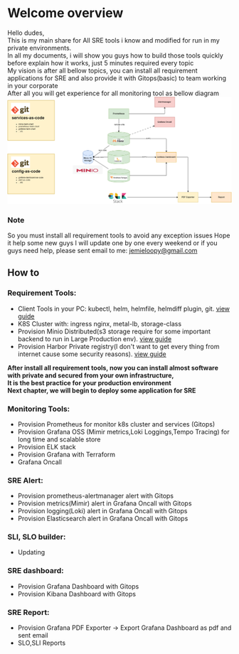 # Welcome overview
Hello dudes,  
This is my main share for All SRE tools i know and modified for run in my private environments.  
In all my documents, i will show you guys how to build those tools quickly before explain how it works, just 5 minutes required every topic  
My vision is after all bellow topics, you can install all requirement applications for SRE and also provide it with Gitops(basic) to team working in your corporate  
After all you will get experience for all monitoring tool as bellow diagram
![alt text](https://github.com/JemieLoopy/sre-automation-sharing/blob/main/global-imgs/sre-tools.png?raw=true)

### Note  
So you must install all requirement tools  to avoid any exception issues
Hope it help some new guys 
I will update one by one every weekend or if you guys need help, please sent email to me: jemieloopy@gmail.com

## How to
### Requirement Tools:
 - Client Tools in your PC: kubectl, helm, helmfile, helmdiff plugin, git. [view guide](https://github.com/JemieLoopy/sre-automation-sharing/tree/main/requirement-tools)
 - K8S Cluster with: ingress nginx, metal-lb, storage-class
 - Provision Minio Distributed(s3 storage require for some important backend to run in Large Production env). [view guide](https://github.com/JemieLoopy/sre-automation-sharing/tree/main/minio-distributed)
 - Provision Harbor Private registry(I don't want to get every thing from internet cause some security reasons). [view guide](https://github.com/JemieLoopy/sre-automation-sharing/tree/main/private-registry)  
   
 **After install all requirement tools, now you can install almost software with private and secured from your own infrastructure,**  
 **It is the best practice for your production environment**  
 **Next chapter, we will begin to deploy some application for SRE**

### Monitoring Tools:
 - Provision Prometheus for monitor k8s cluster and services (Gitops)
 - Provision Grafana OSS (Mimir metrics,Loki Loggings,Tempo Tracing) for long time and scalable store
 - Provision ELK stack
 - Provision Grafana with Terraform
 - Grafana Oncall

### SRE Alert:
 - Provision prometheus-alertmanager alert with Gitops
 - Provision metrics(Mimir) alert in Grafana Oncall with Gitops
 - Provision logging(Loki) alert in Grafana Oncall with Gitops
 - Provision Elasticsearch alert in Grafana Oncall with Gitops

### SLI, SLO builder:
  - Updating

### SRE dashboard:
  - Provision Grafana Dashboard with Gitops
  - Provision Kibana Dashboard with Gitops  

### SRE Report:
 - Provision Grafana PDF Exporter -> Export Grafana Dashboard as pdf and sent email
 - SLO,SLI Reports

